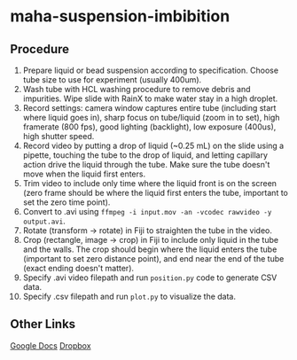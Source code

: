 # maha-suspension-imbibition

## Procedure
1. Prepare liquid or bead suspension according to specification. Choose tube size to use for experiment (usually 400um).
2. Wash tube with HCL washing procedure to remove debris and impurities. Wipe slide with RainX to make water stay in a high droplet.
3. Record settings: camera window captures entire tube (including start where liquid goes in), sharp focus on tube/liquid (zoom in to set), high framerate (800 fps), good lighting (backlight), low exposure (400us), high shutter speed.
4. Record video by putting a drop of liquid (~0.25 mL) on the slide using a pipette, touching the tube to the drop of liquid, and letting capillary action drive the liquid through the tube. Make sure the tube doesn't move when the liquid first enters.
5. Trim video to include only time where the liquid front is on the screen (zero frame should be where the liquid first enters the tube, important to set the zero time point).
6. Convert to .avi using `ffmpeg -i input.mov -an -vcodec rawvideo -y output.avi`.
7. Rotate (transform -> rotate) in Fiji to straighten the tube in the video.
8. Crop (rectangle, image -> crop) in Fiji to include only liquid in the tube and the walls. The crop should begin where the liquid enters the tube (important to set zero distance point), and end near the end of the tube (exact ending doesn't matter).
8. Specify .avi video filepath and run `position.py` code to generate CSV data.
9. Specify .csv filepath and run `plot.py` to visualize the data.

## Other Links
[Google Docs](https://docs.google.com/document/d/1G9nOMdb0bA5Rw09efVxBG6Fvj6A5k7cHJllYa6dr6L0/edit?usp=sharing)
[Dropbox](https://www.dropbox.com/home/suspension_flow)
